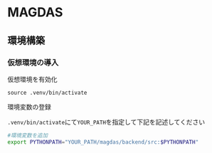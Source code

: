 # MAGDAS

## 環境構築

### 仮想環境の導入

仮想環境を有効化

`source .venv/bin/activate`

環境変数の登録

`.venv/bin/activate`にて`YOUR_PATH`を指定して下記を記述してください

```.sh
#環境変数を追加
export PYTHONPATH="YOUR_PATH/magdas/backend/src:$PYTHONPATH"
```
